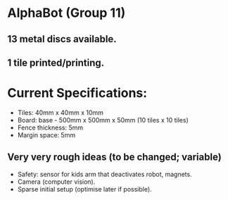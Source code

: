 # AlphaBot (Group 11)

## 13 metal discs available.
## 1 tile printed/printing.

# Current Specifications:
* Tiles: 40mm x 40mm x 10mm
* Board: base - 500mm x 500mm x 50mm (10 tiles x 10 tiles)
* Fence thickness: 5mm
* Margin space: 5mm

## Very very rough ideas (to be changed; variable)
* Safety: sensor for kids arm that deactivates robot, magnets.
* Camera (computer vision).
* Sparse initial setup (optimise later if possible).
